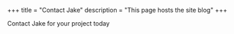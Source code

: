 +++
title = "Contact Jake"
description = "This page hosts the site blog"
+++

Contact Jake for your project today
